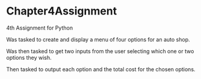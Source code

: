 # Chapter4Assignment
 4th Assignment for Python

Was tasked to create and display a menu of four options for an auto shop.

Was then tasked to get two inputs from the user selecting which one or two options they wish.

Then tasked to output each option and the total cost for the chosen options.
